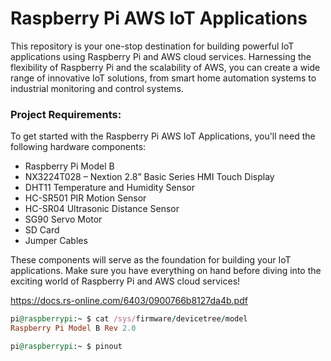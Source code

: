 # Raspberry Pi AWS IoT Applications

This repository is your one-stop destination for building powerful IoT applications using Raspberry Pi and AWS cloud services. Harnessing the flexibility of Raspberry Pi and the scalability of AWS, you can create a wide range of innovative IoT solutions, from smart home automation systems to industrial monitoring and control systems.


### Project Requirements:
To get started with the Raspberry Pi AWS IoT Applications, you'll need the following hardware components:

- Raspberry Pi Model B
- NX3224T028 – Nextion 2.8” Basic Series HMI Touch Display
- DHT11 Temperature and Humidity Sensor
- HC-SR501 PIR Motion Sensor
- HC-SR04 Ultrasonic Distance Sensor
- SG90 Servo Motor
- SD Card
- Jumper Cables


These components will serve as the foundation for building your IoT applications. Make sure you have everything on hand before diving into the exciting world of Raspberry Pi and AWS cloud services!

https://docs.rs-online.com/6403/0900766b8127da4b.pdf



```ruby
pi@raspberrypi:~ $ cat /sys/firmware/devicetree/model
Raspberry Pi Model B Rev 2.0
```

```ruby
pi@raspberrypi:~ $ pinout
```
